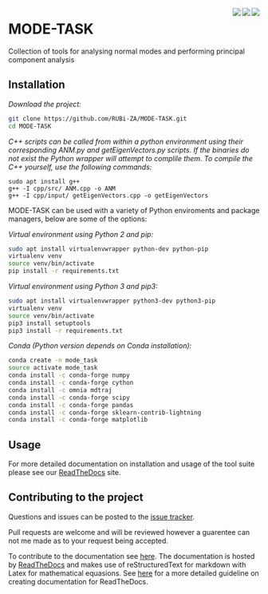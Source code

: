 <img src="https://img.shields.io/badge/python-2.7%2C%203.6-blue.svg" align="right"><img src="https://api.travis-ci.org/RUBi-ZA/MODE-TASK.svg?branch=master" align="right"><img src="https://media.readthedocs.org/static/projects/badges/passing.svg" align="right">

# MODE-TASK

Collection of tools for analysing normal modes and performing principal component analysis

## Installation

*Download the project:*
```bash
git clone https://github.com/RUBi-ZA/MODE-TASK.git
cd MODE-TASK
```

*C++ scripts can be called from within a python environment using their corresponding ANM.py and getEigenVectors.py scripts. If the binaries do not exist the Python wrapper will attempt to complile them. To compile the C++ yourself, use the following commands:*
```
sudo apt install g++
g++ -I cpp/src/ ANM.cpp -o ANM
g++ -I cpp/input/ getEigenVectors.cpp -o getEigenVectors

```

MODE-TASK can be used with a variety of Python enviroments and package managers, below are some of the options:

*Virtual environment using Python 2 and pip:*
```bash
sudo apt install virtualenvwrapper python-dev python-pip
virtualenv venv
source venv/bin/activate
pip install -r requirements.txt
```
*Virtual environment using Python 3 and pip3:*
```bash
sudo apt install virtualenvwrapper python3-dev python3-pip
virtualenv venv
source venv/bin/activate
pip3 install setuptools
pip3 install -r requirements.txt
```
*Conda (Python version depends on Conda installation):*
```bash
conda create -n mode_task
source activate mode_task
conda install -c conda-forge numpy
conda install -c conda-forge cython
conda install -c omnia mdtraj
conda install -c conda-forge scipy
conda install -c conda-forge pandas
conda install -c conda-forge sklearn-contrib-lightning
conda install -c conda-forge matplotlib
```

## Usage

For more detailed documentation on installation and usage of the tool suite please see our [ReadTheDocs](http://mode-task.readthedocs.io/en/latest/index.html) site.

## Contributing to the project

Questions and issues can be posted to the [issue tracker](https://github.com/RUBi-ZA/MODE-TASK/issues).

Pull requests are welcome and will be reviewed however a guarentee can not me made as to your request being accepted.

To contribute to the documentation see [here](https://github.com/RUBi-ZA/MODE-TASK/tree/master/docs). The documentation is hosted by [ReadTheDocs](https://readthedocs.org/) and makes use of reStructuredText for markdown with Latex for mathematical equasions. See [here](https://docs.readthedocs.io/en/latest/getting_started.html) for a more detailed guideline on creating documentation for ReadTheDocs.



